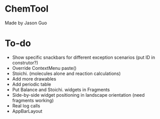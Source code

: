# ChemTool
Made by Jason Guo
# To-do
- Show specific snackbars for different exception scenarios (put ID in construtor?)
- Override ContextMenu paste()
- Stoichi. (molecules alone and reaction calculations)
- Add more drawables
- Add periodic table
- Put Balance and Stoichi. widgets in Fragments
- Side-by-side widget positioning in landscape orientation (need fragments working)
- Real log calls
- AppBarLayout
